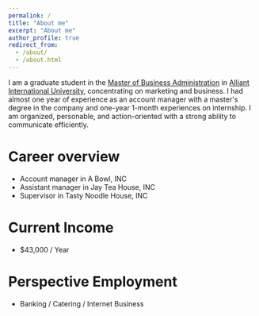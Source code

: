 ```yaml
---
permalink: /
title: "About me"
excerpt: "About me"
author_profile: true
redirect_from: 
  - /about/
  - /about.html
---
```


I am a graduate student in the [Master of Business Administration](https://www.alliant.edu/business/business-administration/mba) in [Alliant International University](https://www.alliant.edu/), concentrating on marketing and business. I had almost one year of experience as an account manager with a master's degree in the company and one-year 1-month experiences on internship. I am organized, personable, and action-oriented with a strong ability to communicate efficiently.

Career overview
======
* Account manager in A Bowl, INC
* Assistant manager in Jay Tea House, INC
* Supervisor in Tasty Noodle House, INC

Current Income
======
*  $43,000 / Year

Perspective Employment
======
* Banking / Catering / Internet Business

